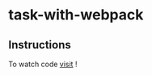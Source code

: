 # task-with-webpack
## Instructions
To watch code [visit](https://dashagoryacheva.github.io/task-with-webpack/) !
